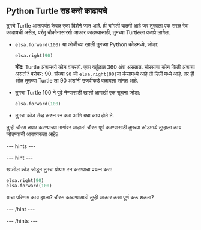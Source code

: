 ## Python Turtle सह कसे काढायचे

तुमचे Turtle आतापर्यंत केवळ एका दिशेने जात आहे. ही चांगली बातमी आहे जर तुम्हाला एक सरळ रेषा काढायची असेल, परंतु चौकोनासारखे आकार काढण्यासाठी, तुमच्या Turtleला वळावे लागेल.

- `elsa.forward(100)` या ओळीच्या खाली तुमच्या Python कोडमध्ये, जोडा:
    
    ```python
    elsa.right(90)
    ```
    
    **नोंद:** Turtle अंशांमध्ये कोन वापरतो. एका वर्तुळात 360 अंश असतात. चौरसाचा कोन किती अंशाचा असतो? बरोबर: 90. संख्या `90` जी `elsa.right(90)`या कंसामध्ये आहे ती डिग्री मध्ये आहे. तर ही ओळ तुमच्या Turtle ला 90 अंशांनी उजवीकडे वळायला सांगत आहे.

- तुमचा Turtle 100 ने पुढे नेण्यासाठी खाली आणखी एक सूचना जोडा:
    
    ```python
    elsa.forward(100)
    ```

- तुमचा कोड सेव्ह करुन रन करा आणि बघा काय होते ते.

तुम्ही चौरस तयार करण्याच्या मार्गावर आहात! चौरस पूर्ण करण्यासाठी तुमच्या कोडमध्ये तुम्हाला काय जोडण्याची आवश्यकता आहे?

\--- hints \---

\--- hint \---

खालील कोड जोडून तुमचा प्रोग्राम रन करण्याचा प्रयत्न करा:

```python
elsa.right(90)
elsa.forward(100)
```

याचा परिणाम काय झाला? चौरस काढण्यासाठी तुम्ही आकार कसा पूर्ण करू शकता?

\--- /hint \---

\--- /hints \---
